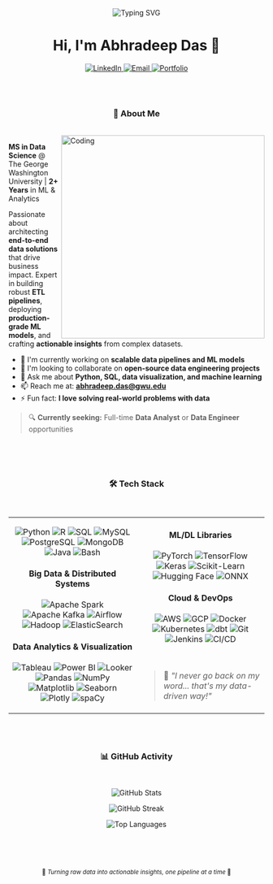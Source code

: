 <div align="center">

<img src="https://readme-typing-svg.herokuapp.com?font=Fira+Code&size=32&duration=2800&pause=2000&color=E67E22&center=true&vCenter=true&width=940&lines=Building+Scalable+Data+Solutions;Transforming+Data+into+Insights;Open+to+Full-Time+Opportunities!" alt="Typing SVG" />

# Hi, I'm Abhradeep Das 👋

<p>
  <a href="https://www.linkedin.com/in/abhradeep_d" target="_blank">
    <img src="https://img.shields.io/badge/LinkedIn-1B3B6F?style=for-the-badge&logo=linkedin&logoColor=white" alt="LinkedIn">
  </a>
  <a href="mailto:abhradeep.das@gwu.edu" target="_blank">
    <img src="https://img.shields.io/badge/Email-E67E22?style=for-the-badge&logo=gmail&logoColor=white" alt="Email">
  </a>
  <a href="https://abhradeepd.github.io" target="_blank">
    <img src="https://img.shields.io/badge/Portfolio-9D7CD8?style=for-the-badge&logo=google-chrome&logoColor=white" alt="Portfolio">
  </a>
</p>

</div>

<br>
<br>

<div align="center"> 

  ### 🎯 About Me
  
</div>

<br>

<img align="right" alt="Coding" width="400" src="https://user-images.githubusercontent.com/74038190/229223263-cf2e4b07-2615-4f87-9c38-e37600f8381a.gif">

**MS in Data Science** @ The George Washington University | **2+ Years** in ML & Analytics

Passionate about architecting **end-to-end data solutions** that drive business impact. Expert in building robust **ETL pipelines**, deploying **production-grade ML models**, and crafting **actionable insights** from complex datasets.

- 🔭 I'm currently working on **scalable data pipelines and ML models**
- 👯 I'm looking to collaborate on **open-source data engineering projects**
- 💬 Ask me about **Python, SQL, data visualization, and machine learning**
- 📫 Reach me at: **abhradeep.das@gwu.edu**
- ⚡ Fun fact: **I love solving real-world problems with data**

> 🔍 **Currently seeking:** Full-time **Data Analyst** or **Data Engineer** opportunities

<br>
<br>
<br>

<div align="center"> 

  ### 🛠️ Tech Stack
  
</div>

<br>

<table align="center">
<tr>
<td width="50%" valign="top">

<p align="center">
<img src="https://img.shields.io/badge/Python-1B3B6F?style=for-the-badge&logo=python&logoColor=white&labelColor=1B3B6F" alt="Python">
<img src="https://img.shields.io/badge/R-E67E22?style=for-the-badge&logo=r&logoColor=white&labelColor=E67E22" alt="R">
<img src="https://img.shields.io/badge/SQL-9D7CD8?style=for-the-badge&logo=postgresql&logoColor=white&labelColor=9D7CD8" alt="SQL">
<img src="https://img.shields.io/badge/MySQL-1B3B6F?style=for-the-badge&logo=mysql&logoColor=white&labelColor=1B3B6F" alt="MySQL">
<img src="https://img.shields.io/badge/PostgreSQL-E67E22?style=for-the-badge&logo=postgresql&logoColor=white&labelColor=E67E22" alt="PostgreSQL">
<img src="https://img.shields.io/badge/MongoDB-9D7CD8?style=for-the-badge&logo=mongodb&logoColor=white&labelColor=9D7CD8" alt="MongoDB">
<img src="https://img.shields.io/badge/Java-1B3B6F?style=for-the-badge&logo=openjdk&logoColor=white&labelColor=1B3B6F" alt="Java">
<img src="https://img.shields.io/badge/Bash-E67E22?style=for-the-badge&logo=gnubash&logoColor=white&labelColor=E67E22" alt="Bash">
</p>

<h4 align="center">Big Data & Distributed Systems</h4>

<p align="center">
<img src="https://img.shields.io/badge/Apache_Spark-9D7CD8?style=for-the-badge&logo=apachespark&logoColor=white&labelColor=9D7CD8" alt="Apache Spark">
<img src="https://img.shields.io/badge/Apache_Kafka-1B3B6F?style=for-the-badge&logo=apachekafka&logoColor=white&labelColor=1B3B6F" alt="Apache Kafka">
<img src="https://img.shields.io/badge/Airflow-E67E22?style=for-the-badge&logo=apacheairflow&logoColor=white&labelColor=E67E22" alt="Airflow">
<img src="https://img.shields.io/badge/Hadoop-9D7CD8?style=for-the-badge&logo=apachehadoop&logoColor=white&labelColor=9D7CD8" alt="Hadoop">
<img src="https://img.shields.io/badge/ElasticSearch-1B3B6F?style=for-the-badge&logo=elasticsearch&logoColor=white&labelColor=1B3B6F" alt="ElasticSearch">
</p>

<h4 align="center">Data Analytics & Visualization</h4>

<p align="center">
<img src="https://img.shields.io/badge/Tableau-E67E22?style=for-the-badge&logo=tableau&logoColor=white&labelColor=E67E22" alt="Tableau">
<img src="https://img.shields.io/badge/Power_BI-9D7CD8?style=for-the-badge&logo=powerbi&logoColor=white&labelColor=9D7CD8" alt="Power BI">
<img src="https://img.shields.io/badge/Looker-1B3B6F?style=for-the-badge&logo=looker&logoColor=white&labelColor=1B3B6F" alt="Looker">
<img src="https://img.shields.io/badge/Pandas-E67E22?style=for-the-badge&logo=pandas&logoColor=white&labelColor=E67E22" alt="Pandas">
<img src="https://img.shields.io/badge/NumPy-9D7CD8?style=for-the-badge&logo=numpy&logoColor=white&labelColor=9D7CD8" alt="NumPy">
<img src="https://img.shields.io/badge/Matplotlib-1B3B6F?style=for-the-badge&logo=python&logoColor=white&labelColor=1B3B6F" alt="Matplotlib">
<img src="https://img.shields.io/badge/Seaborn-E67E22?style=for-the-badge&logo=python&logoColor=white&labelColor=E67E22" alt="Seaborn">
<img src="https://img.shields.io/badge/Plotly-9D7CD8?style=for-the-badge&logo=plotly&logoColor=white&labelColor=9D7CD8" alt="Plotly">
<img src="https://img.shields.io/badge/spaCy-1B3B6F?style=for-the-badge&logo=spacy&logoColor=white&labelColor=1B3B6F" alt="spaCy">
</p>

</td>
<td width="50%" valign="top">

<h4 align="center">ML/DL Libraries</h4>

<p align="center">
<img src="https://img.shields.io/badge/PyTorch-E67E22?style=for-the-badge&logo=pytorch&logoColor=white&labelColor=E67E22" alt="PyTorch">
<img src="https://img.shields.io/badge/TensorFlow-9D7CD8?style=for-the-badge&logo=tensorflow&logoColor=white&labelColor=9D7CD8" alt="TensorFlow">
<img src="https://img.shields.io/badge/Keras-1B3B6F?style=for-the-badge&logo=keras&logoColor=white&labelColor=1B3B6F" alt="Keras">
<img src="https://img.shields.io/badge/Scikit--Learn-E67E22?style=for-the-badge&logo=scikitlearn&logoColor=white&labelColor=E67E22" alt="Scikit-Learn">
<img src="https://img.shields.io/badge/Hugging_Face-9D7CD8?style=for-the-badge&logo=huggingface&logoColor=white&labelColor=9D7CD8" alt="Hugging Face">
<img src="https://img.shields.io/badge/ONNX-1B3B6F?style=for-the-badge&logo=onnx&logoColor=white&labelColor=1B3B6F" alt="ONNX">
</p>

<h4 align="center">Cloud & DevOps</h4>

<p align="center">
<img src="https://img.shields.io/badge/AWS-E67E22?style=for-the-badge&logo=amazonwebservices&logoColor=white&labelColor=E67E22" alt="AWS">
<img src="https://img.shields.io/badge/GCP-9D7CD8?style=for-the-badge&logo=googlecloud&logoColor=white&labelColor=9D7CD8" alt="GCP">
<img src="https://img.shields.io/badge/Docker-1B3B6F?style=for-the-badge&logo=docker&logoColor=white&labelColor=1B3B6F" alt="Docker">
<img src="https://img.shields.io/badge/Kubernetes-E67E22?style=for-the-badge&logo=kubernetes&logoColor=white&labelColor=E67E22" alt="Kubernetes">
<img src="https://img.shields.io/badge/dbt-9D7CD8?style=for-the-badge&logo=dbt&logoColor=white&labelColor=9D7CD8" alt="dbt">
<img src="https://img.shields.io/badge/Git-1B3B6F?style=for-the-badge&logo=git&logoColor=white&labelColor=1B3B6F" alt="Git">
<img src="https://img.shields.io/badge/Jenkins-E67E22?style=for-the-badge&logo=jenkins&logoColor=white&labelColor=E67E22" alt="Jenkins">
<img src="https://img.shields.io/badge/CI/CD-9D7CD8?style=for-the-badge&logo=githubactions&logoColor=white&labelColor=9D7CD8" alt="CI/CD">
</p>
<br>

> 💪 *"I never go back on my word... that's my data-driven way!"*

</td>
</tr>
</table>

<br>
<br>

<div align="center"> 

  ### 📊 GitHub Activity
  
</div>

<br>

<div align="center">

![GitHub Stats](https://github-readme-stats.vercel.app/api?username=abhradeepd&show_icons=true&theme=radical&hide_border=true&bg_color=0d1117&title_color=E67E22&icon_color=E67E22&text_color=C9D1D9&border_radius=8&ring_color=9D7CD8)

![GitHub Streak](https://github-readme-streak-stats.herokuapp.com/?user=abhradeepd&theme=radical&hide_border=true&background=0d1117&ring=E67E22&fire=E67E22&currStreakLabel=1B3B6F&sideNums=9D7CD8&sideLabels=9D7CD8&dates=C9D1D9&border_radius=8)

![Top Languages](https://github-readme-stats.vercel.app/api/top-langs/?username=abhradeepd&layout=compact&theme=radical&hide_border=true&bg_color=0d1117&title_color=E67E22&text_color=C9D1D9&border_radius=8)

</div>

<br>
<br>
<br>

<div align="center">

<sub>🍥 *Turning raw data into actionable insights, one pipeline at a time* 🍥</sub>

</div>
